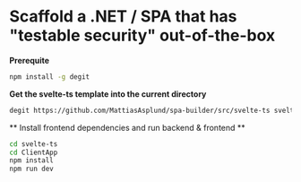 # Scaffold a .NET / SPA that has "testable security" out-of-the-box

**Prerequite**

```sh
npm install -g degit
```

**Get the svelte-ts template into the current directory**

```sh
degit https://github.com/MattiasAsplund/spa-builder/src/svelte-ts svelte-ts
```

** Install frontend dependencies and run backend & frontend **

```sh
cd svelte-ts
cd ClientApp
npm install
npm run dev
```